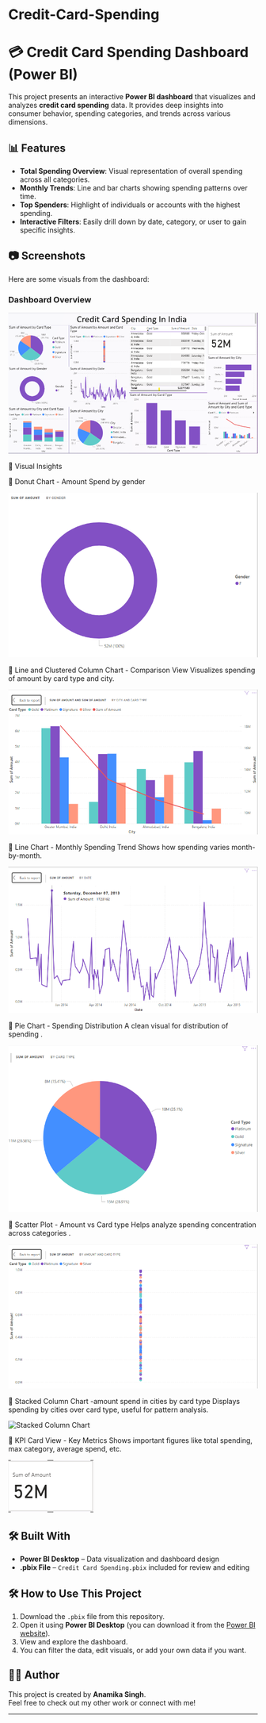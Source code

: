 # Credit-Card-Spending
# 💳 Credit Card Spending Dashboard (Power BI)

This project presents an interactive **Power BI dashboard** that visualizes and analyzes **credit card spending** data. It provides deep insights into consumer behavior, spending categories, and trends across various dimensions.

## 📊 Features

- **Total Spending Overview**: Visual representation of overall spending across all categories.
- **Monthly Trends**: Line and bar charts showing spending patterns over time.
- **Top Spenders**: Highlight of individuals or accounts with the highest spending.
- **Interactive Filters**: Easily drill down by date, category, or user to gain specific insights.

## 📷 Screenshots

Here are some visuals from the dashboard:

### Dashboard Overview

![Dashboard Overview](Screenshots/CreditCardSpending.png)


📂 Visual Insights

📌 Donut Chart - Amount Spend by gender

![Donut Chart](Screenshots/DonutChart.png)



📌 Line and Clustered Column Chart - Comparison View
Visualizes spending of amount by card type and city.

![Comparision view](Screenshots/Lineandclusteredcolumnchart.png)


📌 Line Chart - Monthly Spending Trend
Shows how spending varies month-by-month.

![spending trend](Screenshots/Linechart.png)


📌 Pie Chart - Spending Distribution
A clean visual for distribution of spending .

![spending distribution](Screenshots/PieChart.png)


📌 Scatter Plot - Amount vs Card type
Helps analyze spending concentration across categories .

![scatterplot](Screenshots/Scatterplot.png)


📌 Stacked Column Chart -amount spend in cities by card type
Displays spending by cities over card type, useful for pattern analysis.

![Stacked Column Chart](Stacked_Column_chart.png)


📌 KPI Card View - Key Metrics
Shows important figures like total spending, max category, average spend, etc.

![card](Screenshots/Card.png)






## 🛠️ Built With

- **Power BI Desktop** – Data visualization and dashboard design
- **.pbix File** – `Credit Card Spending.pbix` included for review and editing

## 🛠 How to Use This Project

1. Download the `.pbix` file from this repository.
2. Open it using **Power BI Desktop** (you can download it from the [Power BI website](https://powerbi.microsoft.com/en-us/downloads/)).
3. View and explore the dashboard.
4. You can filter the data, edit visuals, or add your own data if you want.

   
## 🧑‍💻 Author
 
This project is created by **Anamika Singh**.  
Feel free to check out my other work or connect with me!

---


